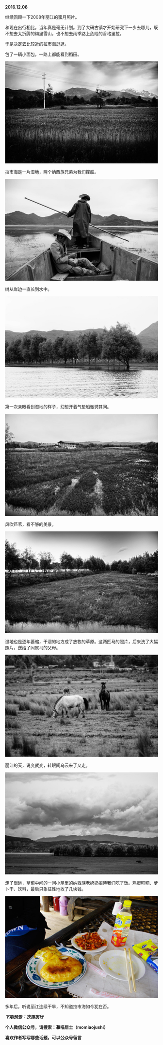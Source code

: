 
          
            
**2016.12.08**

继续回顾一下2008年丽江的蜜月照片。

和现在出行相比，当年真是毫无计划。到了大研古镇才开始研究下一步去哪儿，既不想去太折腾的梅里雪山，也不想去雨季路上危险的香格里拉。

于是决定去比较近的拉市海逛逛。

包了一辆小面包，一路上都能看到稻田。




![](img/51001-ff01d51ecdd70c20.jpg)




拉市海是一片湿地，两个纳西族兄弟为我们撑船。




![](img/51001-6ef83332583e0b33.jpg)




树从岸边一直长到水中。




![](img/51001-11912edf7713e525.jpg)




第一次亲眼看到湿地的样子，幻想开着气垫船驰骋其间。




![](img/51001-748622eb602ead65.jpg)




风吹芦苇，看不够的美景。




![](img/51001-1674484fa8353037.jpg)




湿地也是逐年萎缩，干涸的地方成了放牧的草原。这两匹马的照片，后来洗了大幅照片，送给了同属马的父母。




![](img/51001-bbd55414b35ba9d5.jpg)




丽江的天，说变就变，转眼间乌云来了又走。




![](img/51001-8e3762e790077289.jpg)




走了很远，草甸中间的一间小屋里的纳西族老奶奶招待我们吃了饭。鸡蛋粑粑、萝卜干、饮料，最后只象征性地收了几块钱。




![](img/51001-c28ebd90a35e8049.jpg)




多年后，听说丽江连续干旱，不知道拉市海如今犹在否。


***下期预告：衣锦夜行***


**个人微信公众号，请搜索：摹喵居士（momiaojushi）**

**喜欢作者写写哪些话题，可以公众号留言**

          
        
